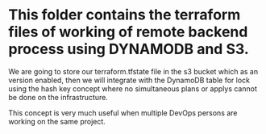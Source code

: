 # This folder contains the terraform files of working of remote backend process using DYNAMODB and S3.

We are going to store our terraform.tfstate file in the s3 bucket which as an version enabled, then we will integrate with the DynamoDB table for lock using the hash key concept where no simultaneous plans or applys cannot be done on the infrastructure.

This concept is very much useful when multiple DevOps persons are working on the same project.